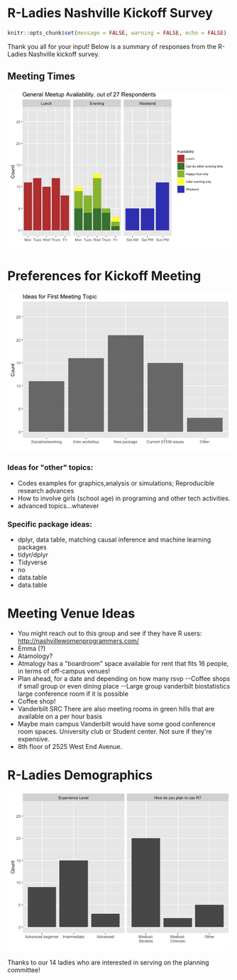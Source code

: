 R-Ladies Nashville Kickoff Survey
================

``` r
knitr::opts_chunk$set(message = FALSE, warning = FALSE, echo = FALSE)
```

Thank you all for your input! Below is a summary of responses from the R-Ladies Nashville kickoff survey.

Meeting Times
-------------

![](kickoff_survey_files/figure-markdown_github/meetingtimes-1.png)

Preferences for Kickoff Meeting
===============================

![](kickoff_survey_files/figure-markdown_github/firstmtg-1.png)

### Ideas for "other" topics:

-   Codes examples for graphics,analysis or simulations; Reproducible research advances
-   How to involve girls (school age) in programing and other tech activities.
-   advanced topics...whatever

<!-- end of list -->
### Specific package ideas:

-   dplyr, data table, matching causal inference and machine learning packages
-   tidyr/dplyr
-   Tidyverse
-   no
-   data.table
-   data.table

<!-- end of list -->
Meeting Venue Ideas
===================

-   You might reach out to this group and see if they have R users: <http://nashvillewomenprogrammers.com/>
-   Emma (?)
-   Atamology?
-   Atmalogy has a "boardroom" space available for rent that fits 16 people, in terms of off-campus venues!
-   Plan ahead, for a date and depending on how many rsvp --Coffee shops if small group or even dining place --Large group vanderbilt biostatistics large conference room if it is possible
-   Coffee shop!
-   Vanderbilt SRC There are also meeting rooms in green hills that are available on a per hour basis
-   Maybe main campus Vanderbilt would have some good conference room spaces. University club or Student center. Not sure if they're expensive.
-   8th floor of 2525 West End Avenue.

<!-- end of list -->
R-Ladies Demographics
=====================

![](kickoff_survey_files/figure-markdown_github/demographics-1.png)

Thanks to our 14 ladies who are interested in serving on the planning committee!
